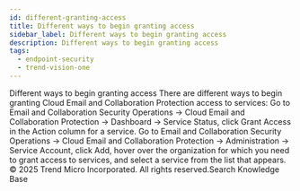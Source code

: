 ```yaml
---
id: different-granting-access
title: Different ways to begin granting access
sidebar_label: Different ways to begin granting access
description: Different ways to begin granting access
tags:
  - endpoint-security
  - trend-vision-one
---
```


 Different ways to begin granting access There are different ways to begin granting Cloud Email and Collaboration Protection access to services: Go to Email and Collaboration Security Operations → Cloud Email and Collaboration Protection → Dashboard → Service Status, click Grant Access in the Action column for a service. Go to Email and Collaboration Security Operations → Cloud Email and Collaboration Protection → Administration → Service Account, click Add, hover over the organization for which you need to grant access to services, and select a service from the list that appears. © 2025 Trend Micro Incorporated. All rights reserved.Search Knowledge Base